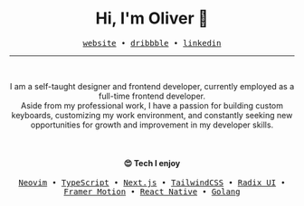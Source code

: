 <h1 align="center">Hi, I'm Oliver 👋</h1>

<p align="center">
  <samp>
    <a href="https://olivercederborg.com">website</a> •
    <a href="https://dribbble.com/oliver">dribbble</a> •
    <a href="https://www.linkedin.com/in/olivercederborg/">linkedin</a>
  </samp>
</p>

---

<br>

<p align="center">
  I am a self-taught designer and frontend developer, currently employed as a full-time frontend developer.<br/> 
  Aside from my professional work, I have a passion for building custom keyboards, customizing my work environment, and constantly seeking new opportunities for growth and improvement in my developer skills.
</p>

<br>

<h4 align="center">😍 Tech I enjoy</h4>

<p align="center">
  <samp>
    <a href="https://neovim.io/">Neovim</a> •
    <a href="https://www.typescriptlang.org/">TypeScript</a> •
    <a href="https://nextjs.org/">Next.js</a> •
    <a href="https://tailwindcss.com/">TailwindCSS</a> •
    <a href="https://www.radix-ui.com/">Radix UI</a> •
    <a href="https://www.framer.com/motion/">Framer Motion</a> •
    <a href="https://reactnative.dev/">React Native</a> •
    <a href="https://go.dev/">Golang</a>
  </samp>
</p>
